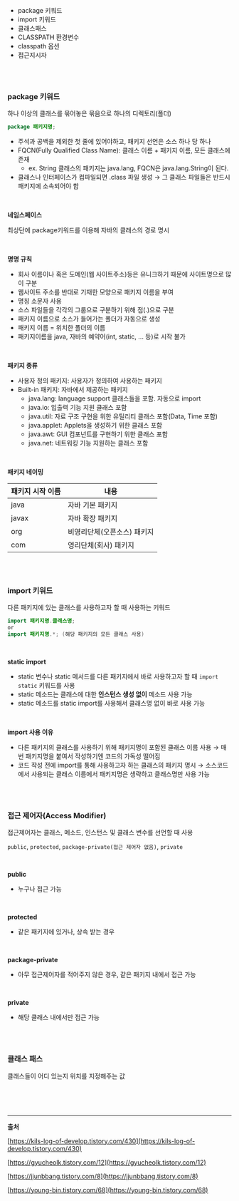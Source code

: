 - package 키워드
- import 키워드
- 클래스패스
- CLASSPATH 환경변수
- classpath 옵션
- 접근지시자

<br><br>

### package 키워드

하나 이상의 클래스를 묶어놓은 묶음으로 하나의 디렉토리(폴더)

```java
package 패키지명;
```

- 주석과 공백을 제외한 첫 줄에 있어야하고, 패키지 선언은 소스 하나 당 하나
- FQCN(Fully Qualified Class Name): 클래스 이름 + 패키지 이름, 모든 클래스에 존재
    - ex. String 클래스의 패키지는 java.lang, FQCN은 java.lang.String이 된다.
- 클래스나 인터페이스가 컴파일되면 .class 파일 생성 → 그 클래스 파일들은 반드시 패키지에 소속되어야 함

<br>

**네임스페이스**

최상단에 package키워드를 이용해 자바의 클래스의 경로 명시

<br>

**명명 규칙**

- 회사 이름이나 혹은 도메인(웹 사이트주소)등은 유니크하기 때문에 사이트명으로 많이 구분
- 웹사이트 주소를 반대로 기재한 모양으로 패키지 이름을 부여
- 명칭 소문자 사용
- 소스 파일들을 각각의 그룹으로 구분하기 위해 점(.)으로 구분
- 패키지 이름으로 소스가 들어가는 폴더가 자동으로 생성
- 패키지 이름 = 위치한 폴더의 이름
- 패키지이름을 java, 자바의 예약어(int, static, ... 등)로 시작 불가

<br>

**패키지 종류**

- 사용자 정의 패키지: 사용자가 정의하여 사용하는 패키지
- Built-in 패키지: 자바에서 제공하는 패키지
    - java.lang: language support 클래스들을 포함. 자동으로 import
    - java.io: 입출력 기능 지원 클래스 포함
    - java.util: 자료 구조 구현을 위한 유틸리티 클래스 포함(Data, Time 포함)
    - java.applet: Applets을 생성하기 위한 클래스 포함
    - java.awt: GUI 컴포넌트를 구현하기 위한 클래스 포함
    - java.net: 네트워킹 기능 지원하는 클래스 포함

<br>

**패키지 네이밍**

| 패키지 시작 이름 | 내용 |
| --- | --- |
| java | 자바 기본 패키지 |
| javax | 자바 확장 패키지 |
| org | 비영리단체(오픈소스) 패키지 |
| com | 영리단체(회사) 패키지 |


<br><br>


### import 키워드

다른 패키지에 있는 클래스를 사용하고자 할 때 사용하는 키워드

```java
import 패키지명.클래스명;
or
import 패키지명.*; (해당 패키지의 모든 클래스 사용)
```


<br>

**static import**

- static 변수나 static 메서드를 다른 패키지에서 바로 사용하고자 할 때 `import static` 키워드를 사용
- static 메소드는 클래스에 대한 **인스턴스 생성 없이** 메소드 사용 가능
- static 메소드를 static import를 사용해서 클래스명 없이 바로 사용 가능

<br>

**import 사용 이유**

- 다른 패키지의 클래스를 사용하기 위해 패키지명이 포함된 클래스 이름 사용 → 매번 패키지명을 붙여서 작성하기엔 코드의 가독성 떨어짐
- 코드 작성 전에 import를 통해 사용하고자 하는 클래스의 패키지 명시 → 소스코드에서 사용되는 클래스 이름에서 패키지명은 생략하고 클래스명만 사용 가능

<br><br>


### **접근 제어자(Access Modifier)**

접근제어자는 클래스, 메소드, 인스턴스 및 클래스 변수를 선언할 때 사용

`public`, `protected`, `package-private(접근 제어자 없음)`, `private`

<br>

**public**

- 누구나 접근 가능

<br>

**protected**

- 같은 패키지에 있거나, 상속 받는 경우

<br>

**package-private**

- 아무 접근제어자를 적어주지 않은 경우, 같은 패키지 내에서 접근 가능

<br>

**private**

- 해당 클래스 내에서만 접근 가능

<br><br>

### 클래스 패스

클래스들이 어디 있는지 위치를 지정해주는 값





<br><br><br>

<hr>

**출처**

[https://kils-log-of-develop.tistory.com/430](https://kils-log-of-develop.tistory.com/430)

[https://gyucheolk.tistory.com/12](https://gyucheolk.tistory.com/12)

[https://jjunbbang.tistory.com/8](https://jjunbbang.tistory.com/8)

[https://young-bin.tistory.com/68](https://young-bin.tistory.com/68)

